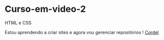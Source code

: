 # Curso-em-video-2
 HTML e CSS

Estou aprendendo a criar sites e agora vou gerenciar repositórios !
<a href="https://github.com/devpabloh/Curso-em-video-2/tree/5fdf0186496a93efe34ac4219e6586bb2caa425c/Desafio%20012">Cordel</a>
